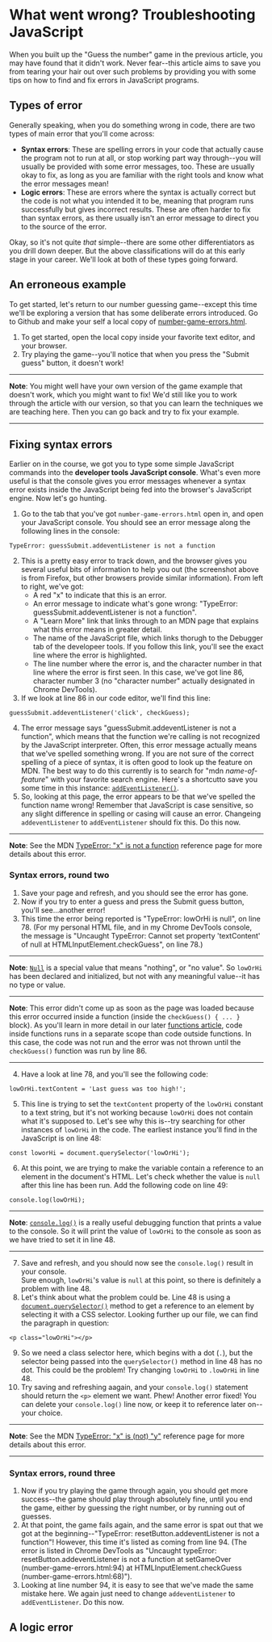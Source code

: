 # What went wrong? Troubleshooting JavaScript

When you built up the "Guess the number" game in the previous article, you may have found that it didn't work. Never fear--this article aims to save you from tearing your hair out over such problems by providing you with some tips on how to find and fix errors in JavaScript programs.

## Types of error

Generally speaking, when you do something wrong in code, there are two types of main error that you'll come across:

* **Syntax errors**: These are spelling errors in your code that actually cause the program not to run at all, or stop working part way through--you will usually be provided with some error messages, too. These are usually okay to fix, as long as you are familiar with the right tools and know what the error messages mean!
* **Logic errors**: These are errors where the syntax is actually correct but the code is not what you intended it to be, meaning that program runs successfully but gives incorrect results. These are often harder to fix than syntax errors, as there usually isn't an error message to direct you to the source of the error.

Okay, so it's not quite *that* simple--there are some other differentiators as you drill down deeper. But the above classifications will do at this early stage in your career. We'll look at both of these types going forward.

## An erroneous example

To get started, let's return to our number guessing game--except this time we'll be exploring a version that has some deliberate errors introduced. Go to Github and make your self a local copy of [number-game-errors.html](https://github.com/mdn/learning-area/blob/master/javascript/introduction-to-js-1/troubleshooting/number-game-errors.html).

1. To get started, open the local copy inside your favorite text editor, and your browser.
2. Try playing the game--you'll notice that when you press the "Submit guess" button, it doesn't work!

<hr>

**Note**: You might well have your own version of the game example that doesn't work, which you might want to fix! We'd still like you to work through the article with our version, so that you can learn the techniques we are teaching here. Then you can go back and try to fix your example.

<hr>

## Fixing syntax errors

Earlier on in the course, we got you to type some simple JavaScript commands into the **developer tools JavaScript console**. What's even more useful is that the console gives you error messages whenever a syntax error exists inside the JavaScript being fed into the browser's JavaScript engine. Now let's go hunting.

1. Go to the tab that you've got `number-game-errors.html` open in, and open your JavaScript console. You should see an error message along the following lines in the console:
```
TypeError: guessSubmit.addeventListener is not a function
```
2. This is a pretty easy error to track down, and the browser gives you several useful bits of information to help you out (the screenshot above is from Firefox, but other browsers provide similar information). From left to right, we've got:
    - A red "x" to indicate that this is an error.
    - An error message to indicate what's gone wrong: "TypeError: guessSubmit.addeventListener is not a function".
    - A "Learn More" link that links through to an MDN page that explains what this error means in greater detail.
    - The name of the JavaScript file, which links thorugh to the Debugger tab of the developeer tools. If you follow this link, you'll see the exact line where the error is highlighted.
    - The line number where the error is, and the character number in that line where the error is first seen. In this case, we've got line 86, character number 3 (no "character number" actually designated in Chrome DevTools).
3. If we look at line 86 in our code editor, we'll find this line:
```
guessSubmit.addeventListener('click', checkGuess);
```
4. The error message says "guessSubmit.addeventListener is not a function", which means that the function we're calling is not recognized by the JavaScript interpreter. Often, this error message actually means that we've spelled something wrong. If you are not sure of the correct spelling of a piece of syntax, it is often good to look up the feature on MDN. The best way to do this currently is to search for "mdn *name-of-feature*" with your favorite search engine. Here's a shortcutto save you some time in this instance: [`addEventListener()`](https://developer.mozilla.org/en-US/docs/Web/API/EventTarget/addEventListener).
5. So, looking at this page, the error appears to be that we've spelled the function name wrong! Remember that JavaScript is case sensitive, so any slight difference in spelling or casing will cause an error. Changeing `addeventListener` to `addEventListener` should fix this. Do this now.

<hr>

**Note**: See the MDN [TypeError: "x" is not a function](https://developer.mozilla.org/en-US/docs/Web/JavaScript/Reference/Errors/Not_a_function) reference page for more details about this error.

### Syntax errors, round two

1. Save your page and refresh, and you should see the error has gone.
2. Now if you try to enter a guess and press the Submit guess button, you'll see...another error!
3. This time the error being reported is "TypeError: lowOrHi is null", on line 78. (For my personal HTML file, and in my Chrome DevTools console, the message is "Uncaught TypeError: Cannot set property 'textContent' of null at HTMLInputElement.checkGuess", on line 78.)

<hr>

**Note**: [`Null`](https://developer.mozilla.org/en-US/docs/Glossary/Null) is a special value that means "nothing", or "no value". So `lowOrHi` has been declared and initialized, but not with any meaningful value--it has no type or value.

<hr>

**Note**: This error didn't come up as soon as the page was loaded because this error occurred inside a function (inside the `checkGuess() { ... }` block). As you'll learn in more detail in our later [functions article](), <!-- link to JS_Building_Blocks / Functions --> code inside functions runs in a separate scope than code outside functions. In this case, the code was not run and the error was not thrown until the `checkGuess()` function was run by line 86.

<hr>

4. Have a look at line 78, and you'll see the following code: 
```
lowOrHi.textContent = 'Last guess was too high!';
```
5. This line is trying to set the `textContent` property of the `lowOrHi` constant to a text string, but it's not working because `lowOrHi` does not contain what it's supposed to. Let's see why this is--try searching for other instances of `lowOrHi` in the code. The earliest instance you'll find in the JavaScript is on line 48:
```
const loworHi = document.querySelector('lowOrHi');
```
6. At this point, we are trying to make the variable contain a reference to an element in the document's HTML. Let's check whether the value is `null` after this line has been run. Add the following code on line 49:
```
console.log(lowOrHi);
```

<hr>

**Note**: [`console.log()`]() is a really useful debugging function that prints a value to the console. So it will print the value of `lowOrHi` to the console as soon as we have tried to set it in line 48.

<hr>

7. Save and refresh, and you should now see the `console.log()` result in your console.<br>
Sure enough, `lowOrHi`'s value is `null` at this point, so there is definitely a problem with line 48.
8. Let's think about what the problem could be. Line 48 is using a [`document.querySelector()`]() method to get a reference to an element by selecting it with a CSS selector. Looking further up our file, we can find the paragraph in question:
```
<p class="lowOrHi"></p>
```
9. So we need a class selector here, which begins with a dot (`.`), but the selector being passed into the `querySelector()` method in line 48 has no dot. This could be the problem! Try changing `lowOrHi` to `.lowOrHi` in line 48.
10. Try saving and refreshing aagain, and your `console.log()` statement should return the `<p>` element we want. Phew! Another error fixed! You can delete your `console.log()` line now, or keep it to reference later on--your choice.

<hr>

**Note**: See the MDN [TypeError: "x" is (not) "y"]() reference page for more details about this error.

<hr>

### Syntax errors, round three

1. Now if you try playing the game through again, you should get more success--the game should play through absolutely fine, until you end the game, either by guessing the right number, or by running out of guesses.
2. At that point, the game fails again, and the same error is spat out that we got at the beginning--"TypeError: resetButton.addeventListener is not a function"! However, this time it's listed as coming from line 94. (The error is listed in Chrome DevTools as "Uncaught typeError: resetButton.addeventListener is not a function at setGameOver (number-game-errors.html:94) at HTMLInputElement.checkGuess (number-game-errors.html:68)").
3. Looking at line number 94, it is easy to see that we've made the same mistake here. We again just need to change `addeventListener` to `addEventListener`. Do this now.

## A logic error

